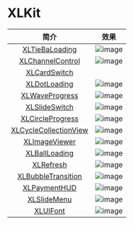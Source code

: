 # XLKit
|简介|效果|
|:---:|:---:|
|[XLTieBaLoading](https://github.com/mengxianliang/XLTieBaLoading)|![image](https://github.com/mengxianliang/XLTieBaLoading/raw/master/Image/1.gif)|
|[XLChannelControl](https://github.com/mengxianliang/XLChannelControl)|![image](https://github.com/mengxianliang/XLChannelControl/raw/master/GIF/3.gif)|
|[XLCardSwitch](https://github.com/mengxianliang/XLCardSwitch)||![image](https://github.com/mengxianliang/XLCardSwitch/raw/master/1.gif)|
|[XLDotLoading](https://github.com/mengxianliang/XLDotLoading)|![image](https://github.com/mengxianliang/XLDotLoading/raw/master/1.gif)|
|[XLWaveProgress](https://github.com/mengxianliang/XLWaveProgress)|![image](https://github.com/mengxianliang/XLWaveProgress/raw/master/GIF/1.gif)|
|[XLSlideSwitch](https://github.com/mengxianliang/XLSlideSwitch)|![image](https://github.com/mengxianliang/XLSlideSwitch/raw/master/GIF/1-1.gif)|
|[XLCircleProgress](https://github.com/mengxianliang/XLCircleProgress)|![image](https://github.com/mengxianliang/XLCircleProgress/raw/master/1.gif)|
|[XLCycleCollectionView](https://github.com/mengxianliang/XLCycleCollectionView)|![image](https://github.com/mengxianliang/XLCycleCollectionView/raw/master/Gif/1.gif)|
|[XLImageViewer](https://github.com/mengxianliang/XLImageViewer)|![image](https://github.com/mengxianliang/XLImageViewer/raw/master/GIF/2-1.gif)|
|[XLBallLoading](https://github.com/mengxianliang/XLBallLoading)|![image](https://github.com/mengxianliang/XLBallLoading/raw/master/GIF/1.gif)|
|[XLRefresh](https://github.com/mengxianliang/XLRefresh)|![image](https://github.com/mengxianliang/XLRefresh/raw/master/GIF/2.gif)|
|[XLBubbleTransition](https://github.com/mengxianliang/XLBubbleTransition)|![image](https://github.com/mengxianliang/XLBubbleTransition/raw/master/GIF/1.gif)|
|[XLPaymentHUD](https://github.com/mengxianliang/XLPaymentHUD)|![image](https://github.com/mengxianliang/XLPaymentHUD/raw/master/GIF/1.gif)|
|[XLSlideMenu](https://github.com/mengxianliang/XLSlideMenu)|![image](https://github.com/mengxianliang/XLSlideMenu/raw/master/GIF/1.gif)|
|[XLUIFont](https://github.com/mengxianliang/XLUIFont)|![image](https://github.com/mengxianliang/XLUIFont/raw/master/GIF/1.gif)|



